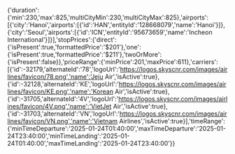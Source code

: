 {'duration':{'min':230,'max':825,'multiCityMin':230,'multiCityMax':825},'airports':[{'city':'Hanoi','airports':[{'id':'HAN','entityId':'128668079','name':'Hanoi'}]},{'city':'Seoul','airports':[{'id':'ICN','entityId':'95673659','name':'Incheon International'}]}],'stopPrices':{'direct':{'isPresent':true,'formattedPrice':'$201'},'one':{'isPresent':true,'formattedPrice':'$211'},'twoOrMore':{'isPresent':false}},'priceRange':{'minPrice':201,'maxPrice':611},'carriers':[{'id':-32179,'alternateId':'78','logoUrl':'https://logos.skyscnr.com/images/airlines/favicon/78.png','name':'Jeju Air','isActive':true},{'id':-32128,'alternateId':'KE','logoUrl':'https://logos.skyscnr.com/images/airlines/favicon/KE.png','name':'Korean Air','isActive':true},{'id':-31705,'alternateId':'4V','logoUrl':'https://logos.skyscnr.com/images/airlines/favicon/4V.png','name':'VietJet Air','isActive':true},{'id':-31703,'alternateId':'VN','logoUrl':'https://logos.skyscnr.com/images/airlines/favicon/VN.png','name':'Vietnam Airlines','isActive':true}],'timeRange':{'minTimeDeparture':'2025-01-24T01:40:00','maxTimeDeparture':'2025-01-24T23:40:00','minTimeLanding':'2025-01-24T01:40:00','maxTimeLanding':'2025-01-24T23:40:00'}}